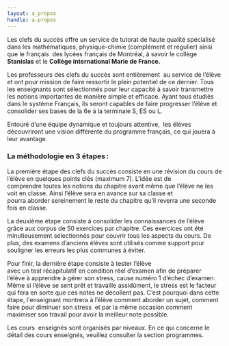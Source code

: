 ```yaml
---
layout: a_propos
handle: a-propos
---
```

Les clefs du succès offre un service de tutorat de haute qualité spécialisé dans les mathématiques, physique-chimie (complément et régulier) ainsi que le français  des lycées français de Montréal, à savoir le collège **Stanislas** et le **Collège international Marie de France.**

Les professeurs des clefs du succès sont entièrement  au service de l’élève et ont pour mission de faire ressortir le plein potentiel de ce dernier. Tous les enseignants sont sélectionnés pour leur capacité à savoir transmettre les notions importantes de manière simple et efficace. Ayant tous étudiés dans le système Français, ils seront capables de faire progresser l’élève et consolider ses bases de la 6e à la terminale S, ES ou L.

Entouré d’une équipe dynamique et toujours attentive,  les élèves découvriront une vision différente du programme français, ce qui jouera à leur avantage.

### La méthodologie en 3 étapes :

La première étape des clefs du succès consiste en une révision du cours de l’élève en quelques points clés (maximum 7). L'idée est de comprendre toutes les notions du chapitre avant même que l’élève ne les voit en classe. Ainsi l’élève sera en avance sur sa classe et pourra aborder sereinement le reste du chapitre qu’il reverra une seconde fois en classe.

La deuxième étape consiste à consolider les connaissances de l’élève grâce aux corpus de 50 exercices par chapitre. Ces exercices ont été minutieusement sélectionnés pour couvrir tous les aspects du cours. De plus, des examens d’anciens élèves sont utilisés comme support pour souligner les erreurs les plus communes à éviter.

Pour finir, la dernière étape consiste à tester l’élève avec un test récapitulatif en condition réel d’examen afin de préparer l’élève à apprendre à gérer son stress, cause numéro 1 d’échec d’examen. Même si l’élève se sent prêt et travaille assidûment, le stress est le facteur qui fera en sorte que ces notes ne décollent pas. C’est pourquoi dans cette étape, l'enseignant montrera à l’élève comment aborder un sujet, comment faire pour diminuer son stress  et par la même occasion comment maximiser son travail pour avoir la meilleur note possible.

Les cours  enseignés sont organisés par niveaux. En ce qui concerne le détail des cours enseignés, veuillez consulter la section programmes.